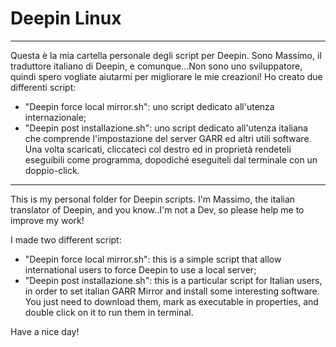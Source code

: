 # Deepin Linux
-------------------------------------

Questa è la mia cartella personale degli script per Deepin.
Sono Massimo, il traduttore italiano di Deepin, e comunque...Non sono uno sviluppatore, quindi spero vogliate aiutarmi per migliorare le mie creazioni!
Ho creato due differenti script:
- "Deepin force local mirror.sh": uno script dedicato all'utenza internazionale;
- "Deepin post installazione.sh": uno script dedicato all'utenza italiana che comprende l'impostazione del server GARR ed altri utili software.
Una volta scaricati, cliccateci col destro ed in proprietà rendeteli eseguibili come programma, dopodiché eseguiteli dal terminale con un doppio-click.
-------------------------------------

This is my personal folder for Deepin scripts.
I'm Massimo, the italian translator of Deepin, and you know..I'm not a Dev, so please help me to improve my work!

I made two different script:
- "Deepin force local mirror.sh": this is a simple script that allow international users to force Deepin to use a local server;
- "Deepin post installazione.sh": this is a particular script for Italian users, in order to set italian GARR Mirror and install some interesting software.
You just need to download them, mark as executable in properties, and double click on it to run them in terminal.

Have a nice day!
